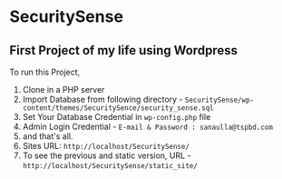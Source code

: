# SecuritySense
## First Project of my life using Wordpress
To run this Project, 
1. Clone in a PHP server 
2. Import Database from following directory - `SecuritySense/wp-content/themes/SecuritySence/security_sense.sql`
3. Set Your Database Credential in `wp-config.php` file
4. Admin Login Credential - `E-mail & Password : sanaulla@tspbd.com` 
5. and that's all.
6. Sites URL: `http://localhost/SecuritySense/`
7. To see the previous and static version, URL - `http://localhost/SecuritySense/static_site/`
